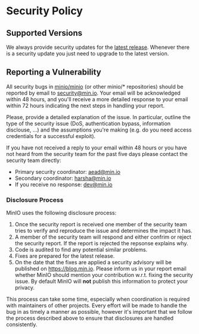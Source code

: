 # Security Policy

## Supported Versions

We always provide security updates for the [latest release](https://github.com/RTradeLtd/s3x/releases/latest).
Whenever there is a security update you just need to upgrade to the latest version.

## Reporting a Vulnerability

All security bugs in [minio/minio](https://github,com/minio/minio) (or other minio/* repositories)
should be reported by email to security@min.io. Your email will be acknowledged within 48 hours, 
and you'll receive a more detailed response to your email within 72 hours indicating the next steps 
in handling your report. 

Please, provide a detailed explanation of the issue. In particular, outline the type of the security 
issue (DoS, authentication bypass, information disclouse, ...) and the assumptions you're making (e.g. do 
you need access credentials for a successful exploit).

If you have not received a reply to your email within 48 hours or you have not heard from the security team
for the past five days please contact the security team directly:
   - Primary security coordinator: aead@min.io
   - Secondary coordinator: harsha@min.io
   - If you receive no response: dev@min.io

### Disclosure Process

MinIO uses the following disclosure process:

1. Once the security report is received one member of the security team tries to verify and reproduce
   the issue and determines the impact it has.
2. A member of the security team will respond and either confrim or reject the security report.
   If the report is rejected the repsonse explains why.
3. Code is audited to find any potential similar problems.
4. Fixes are prepared for the latest release. 
5. On the date that the fixes are applied a security advisory will be published on https://blog.min.io.
   Please inform us in your report email whether MinIO should mention your contribution w.r.t. fixing
   the security issue. By default MinIO will **not** publish this information to protect your privacy.
   
This process can take some time, especially when coordination is required with maintainers of other projects.
Every effort will be made to handle the bug in as timely a manner as possible, however it's important that we 
follow the process described above to ensure that disclosures are handled consistently. 
